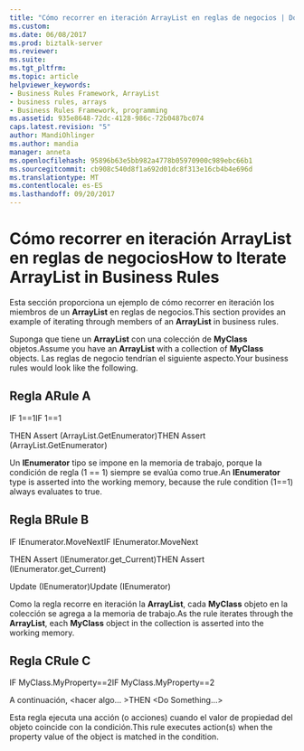 ```yaml
---
title: "Cómo recorrer en iteración ArrayList en reglas de negocios | Documentos de Microsoft"
ms.custom: 
ms.date: 06/08/2017
ms.prod: biztalk-server
ms.reviewer: 
ms.suite: 
ms.tgt_pltfrm: 
ms.topic: article
helpviewer_keywords:
- Business Rules Framework, ArrayList
- business rules, arrays
- Business Rules Framework, programming
ms.assetid: 935e8648-72dc-4128-986c-72b0487bc074
caps.latest.revision: "5"
author: MandiOhlinger
ms.author: mandia
manager: anneta
ms.openlocfilehash: 95896b63e5bb982a4778b05970900c989ebc66b1
ms.sourcegitcommit: cb908c540d8f1a692d01dc8f313e16cb4b4e696d
ms.translationtype: MT
ms.contentlocale: es-ES
ms.lasthandoff: 09/20/2017
---
```

# <a name="how-to-iterate-arraylist-in-business-rules"></a><span data-ttu-id="dcd75-102">Cómo recorrer en iteración ArrayList en reglas de negocios</span><span class="sxs-lookup"><span data-stu-id="dcd75-102">How to Iterate ArrayList in Business Rules</span></span>
<span data-ttu-id="dcd75-103">Esta sección proporciona un ejemplo de cómo recorrer en iteración los miembros de un **ArrayList** en reglas de negocios.</span><span class="sxs-lookup"><span data-stu-id="dcd75-103">This section provides an example of iterating through members of an **ArrayList** in business rules.</span></span>  
  
 <span data-ttu-id="dcd75-104">Suponga que tiene un **ArrayList** con una colección de **MyClass** objetos.</span><span class="sxs-lookup"><span data-stu-id="dcd75-104">Assume you have an **ArrayList** with a collection of **MyClass** objects.</span></span> <span data-ttu-id="dcd75-105">Las reglas de negocio tendrían el siguiente aspecto.</span><span class="sxs-lookup"><span data-stu-id="dcd75-105">Your business rules would look like the following.</span></span>  
  
## <a name="rule-a"></a><span data-ttu-id="dcd75-106">Regla A</span><span class="sxs-lookup"><span data-stu-id="dcd75-106">Rule A</span></span>  
 <span data-ttu-id="dcd75-107">IF 1==1</span><span class="sxs-lookup"><span data-stu-id="dcd75-107">IF 1==1</span></span>  
  
 <span data-ttu-id="dcd75-108">THEN Assert (ArrayList.GetEnumerator)</span><span class="sxs-lookup"><span data-stu-id="dcd75-108">THEN Assert (ArrayList.GetEnumerator)</span></span>  
  
 <span data-ttu-id="dcd75-109">Un **IEnumerator** tipo se impone en la memoria de trabajo, porque la condición de regla (1 == 1) siempre se evalúa como true.</span><span class="sxs-lookup"><span data-stu-id="dcd75-109">An **IEnumerator** type is asserted into the working memory, because the rule condition (1==1) always evaluates to true.</span></span>  
  
## <a name="rule-b"></a><span data-ttu-id="dcd75-110">Regla B</span><span class="sxs-lookup"><span data-stu-id="dcd75-110">Rule B</span></span>  
 <span data-ttu-id="dcd75-111">IF IEnumerator.MoveNext</span><span class="sxs-lookup"><span data-stu-id="dcd75-111">IF IEnumerator.MoveNext</span></span>  
  
 <span data-ttu-id="dcd75-112">THEN    Assert (IEnumerator.get_Current)</span><span class="sxs-lookup"><span data-stu-id="dcd75-112">THEN    Assert (IEnumerator.get_Current)</span></span>  
  
 <span data-ttu-id="dcd75-113">Update (IEnumerator)</span><span class="sxs-lookup"><span data-stu-id="dcd75-113">Update (IEnumerator)</span></span>  
  
 <span data-ttu-id="dcd75-114">Como la regla recorre en iteración la **ArrayList**, cada **MyClass** objeto en la colección se agrega a la memoria de trabajo.</span><span class="sxs-lookup"><span data-stu-id="dcd75-114">As the rule iterates through the **ArrayList**, each **MyClass** object in the collection is asserted into the working memory.</span></span>  
  
## <a name="rule-c"></a><span data-ttu-id="dcd75-115">Regla C</span><span class="sxs-lookup"><span data-stu-id="dcd75-115">Rule C</span></span>  
 <span data-ttu-id="dcd75-116">IF MyClass.MyProperty==2</span><span class="sxs-lookup"><span data-stu-id="dcd75-116">IF MyClass.MyProperty==2</span></span>  
  
 <span data-ttu-id="dcd75-117">A continuación, \<hacer algo... ></span><span class="sxs-lookup"><span data-stu-id="dcd75-117">THEN \<Do Something...></span></span>  
  
 <span data-ttu-id="dcd75-118">Esta regla ejecuta una acción (o acciones) cuando el valor de propiedad del objeto coincide con la condición.</span><span class="sxs-lookup"><span data-stu-id="dcd75-118">This rule executes action(s) when the property value of the object is matched in the condition.</span></span>
